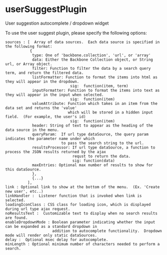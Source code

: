 userSuggestPlugin
=================

User suggestion autocomplete / dropdown widget

To use the user suggest plugin, please specify the following options:

    sources : [  Array of data sources.  Each data source is specified in the following format:
               {
                type: One of 'backbone.collection', 'url', or 'array'
                data: Either the Backbone Collection object, or String url, or Array object.
                filter: Function to filter the data by a search query term, and return the filtered data.
                listFormatter: Function to format the items into html as they will appear in the dropdown.
                                 sig:  function(item, term) 
                inputFormatter: Function to format the items into text as they will appear in the input when selected.
                                 sig:  function(item)
                valueAttribute: Function which takes in an item from the data set and returns the 'value' 
                                which will be stored in a hidden input field.  (For example, the user's id)
                                 sig:  function(item)
                header: String of text to appear as the heading of the data source in the menu.
                queryParam:  If url type dataSource, the query param indicates the parameter name under which
                             to pass the search string to the url.
                resultsProcessor: If url type dataSource, a function to process the JSON results returned by the ajax 
                                  requst to return the data.
                                  sig: function(data)
                maxEntries: Optional max number of results to show for this dataSource.
                },
                {...}
              ],
    link : Optional link to show at the bottom of the menu.  (Ex. 'Create new user', etc..)
    linkHandler :  Listener function that is invoked when link is selected.
    loadingIconClass : CSS class for loading icon, which is displayed during url type ajax request.
    noResultsText :  Customizable text to display when no search results are found.
    enableDropdownMode : Boolean parameter indicating whether the input can be expanded as a standard dropdown in
                         addition to autocomplete functionality.  Dropdown mode will render only static dataSources.
    delay :  Optional msec delay for autocomplete.
    minLength : Optional minimum number of characters needed to perform a search.
        


